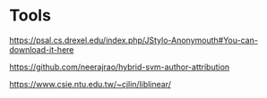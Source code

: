 # Tools

https://psal.cs.drexel.edu/index.php/JStylo-Anonymouth#You-can-download-it-here

https://github.com/neerajrao/hybrid-svm-author-attribution

https://www.csie.ntu.edu.tw/~cjlin/liblinear/
